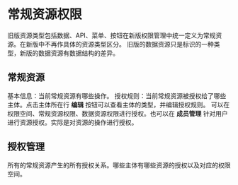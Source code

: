 # 常规资源权限

<LastUpdated/>

旧版资源类型包括数据、API、菜单、按钮在新版权限管理中统一定义为常规资源。在新版中不再作具体的资源类型区分。
旧版的数据资源只是标识的一种类型，新版的数据资源有数据结构的差异。

## 常规资源

基本信息：当前常规资源有哪些操作。
授权规则：当前常规资源被授权给了哪些主体。点击主体所在行 **编辑** 按钮可以查看主体的类型，并编辑授权规则。
可以在权限空间、常规资源权限、数据资源权限进行授权。也可以在 **成员管理** 针对用户进行资源授权。实际是对资源的操作进行授权。

## 授权管理

所有的常规资源产生的所有授权关系。哪些主体有哪些资源的授权以及对应的权限空间。